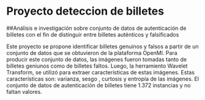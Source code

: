 # Proyecto deteccion de billetes
##Análisis e investigación sobre conjunto de datos de autenticación de billetes con el fin de distinguir entre billetes auténticos y falsificados

Este proyecto se propone identificar billetes genuinos y falsos a partir de un conjunto de datos que se obtuvieron de la plataforma OpenMl. Para producir este conjunto de datos, las imágenes fueron tomadas tanto de billetes geniunos como de billetes faltos. Luego, la herramiento Wavelet Transform, se utilizó para extraer características de estas imágenes. Estas características son: varianza, sesgo , curtosis y entropía de las imágenes. El conjunto de datos de autenticación de billetes tiene 1.372 instancias y no faltan valores.
